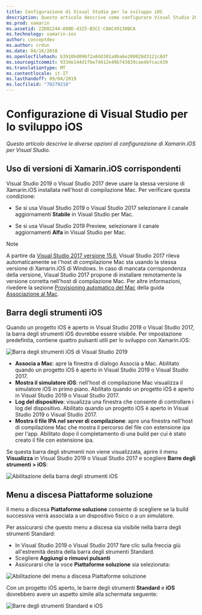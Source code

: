 ```yaml
---
title: Configurazione di Visual Studio per lo sviluppo iOS
description: Questo articolo descrive come configurare Visual Studio 2019 per lo sviluppo di Xamarin.iOS. In particolare, illustra come configurare la versione installata di Xamarin.iOS, la barra degli strumenti di iOS e il menu a discesa Piattaforme soluzione.
ms.prod: xamarin
ms.assetid: 22D82244-890D-4325-B3CC-C0AC49130BCA
ms.technology: xamarin-ios
author: conceptdev
ms.author: crdun
ms.date: 04/16/2018
ms.openlocfilehash: b3910bd096f2a8dd301a9ba6e200028d3121c8df
ms.sourcegitcommit: 933de144d1fbe7d412e49b743839cae4bfcac439
ms.translationtype: MT
ms.contentlocale: it-IT
ms.lasthandoff: 09/04/2019
ms.locfileid: "70279218"
---
```

# <a name="configuring-visual-studio-for-ios-development"></a>Configurazione di Visual Studio per lo sviluppo iOS

_Questo articolo descrive le diverse opzioni di configurazione di Xamarin.iOS per Visual Studio._

## <a name="using-matching-xamarinios-versions"></a>Uso di versioni di Xamarin.iOS corrispondenti

Visual Studio 2019 o Visual Studio 2017 deve usare la stessa versione di Xamarin.iOS installata nell'host di compilazione Mac. Per verificare questa condizione:

- Se si usa Visual Studio 2019 o Visual Studio 2017 selezionare il canale aggiornamenti **Stabile** in Visual Studio per Mac.

- Se si usa Visual Studio 2019 Preview, selezionare il canale aggiornamenti **Alfa** in Visual Studio per Mac.

> [!NOTE]
> A partire da [Visual Studio 2017 versione 15.6](https://docs.microsoft.com/visualstudio/releasenotes/vs2017-relnotes#automatic-macos-provisioning), Visual Studio 2017 rileva automaticamente se l'host di compilazione Mac sta usando la stessa versione di Xamarin.iOS di Windows. In caso di mancata corrispondenza della versione, Visual Studio 2017 propone di installare remotamente la versione corretta nell'host di compilazione Mac. Per altre informazioni, rivedere la sezione [Provisioning automatico del Mac](~/ios/get-started/installation/windows/connecting-to-mac/index.md#automatic-mac-provisioning) della guida [Associazione al Mac](~/ios/get-started/installation/windows/connecting-to-mac/index.md).

## <a name="ios-toolbar"></a>Barra degli strumenti iOS

Quando un progetto iOS è aperto in Visual Studio 2019 o Visual Studio 2017, la barra degli strumenti iOS dovrebbe essere visibile.  Per impostazione predefinita, contiene quattro pulsanti utili per lo sviluppo con Xamarin.iOS:

![Barra degli strumenti iOS di Visual Studio 2019](config-options-images/ios-toolbar.png)

- **Associa a Mac**: apre la finestra di dialogo Associa a Mac. Abilitato quando un progetto iOS è aperto in Visual Studio 2019 o Visual Studio 2017.
- **Mostra il simulatore iOS**: nell'host di compilazione Mac visualizza il simulatore iOS in primo piano. Abilitato quando un progetto iOS è aperto in Visual Studio 2019 o Visual Studio 2017.
- **Log del dispositivo**: visualizza una finestra che consente di controllare i log del dispositivo. Abilitato quando un progetto iOS è aperto in Visual Studio 2019 o Visual Studio 2017.
- **Mostra il file IPA nel server di compilazione**: apre una finestra nell'host di compilazione Mac che mostra il percorso del file con estensione ipa per l'app. Abilitato dopo il completamento di una build per cui è stato creato il file con estensione ipa.

Se questa barra degli strumenti non viene visualizzata, aprire il menu **Visualizza** in Visual Studio 2019 o Visual Studio 2017 e scegliere **Barre degli strumenti > iOS**:

![Abilitazione della barra degli strumenti iOS](config-options-images/ios-toolbar-enable.png "Abilitazione della barra degli strumenti di iOS")

## <a name="solution-platforms-drop-down-menu"></a>Menu a discesa Piattaforme soluzione

Il menu a discesa **Piattaforme soluzione** consente di scegliere se la build successiva verrà associata a un dispositivo fisico o a un simulatore.

Per assicurarsi che questo menu a discesa sia visibile nella barra degli strumenti Standard:

- In Visual Studio 2019 o Visual Studio 2017 fare clic sulla freccia giù all'estremità destra della barra degli strumenti Standard.
- Scegliere **Aggiungi o rimuovi pulsanti** 
- Assicurarsi che la voce **Piattaforme soluzione** sia selezionata:

![Abilitazione del menu a discesa Piattaforme soluzione](config-options-images/solution-platforms-enable.png "Abilitazione del menu a discesa Piattaforme soluzione")

Con un progetto iOS aperto, le barre degli strumenti **Standard** e **iOS** dovrebbero avere un aspetto simile alla schermata seguente:

![Barre degli strumenti Standard e iOS](config-options-images/toolbars.png "Barre degli strumenti Standard e iOS")

